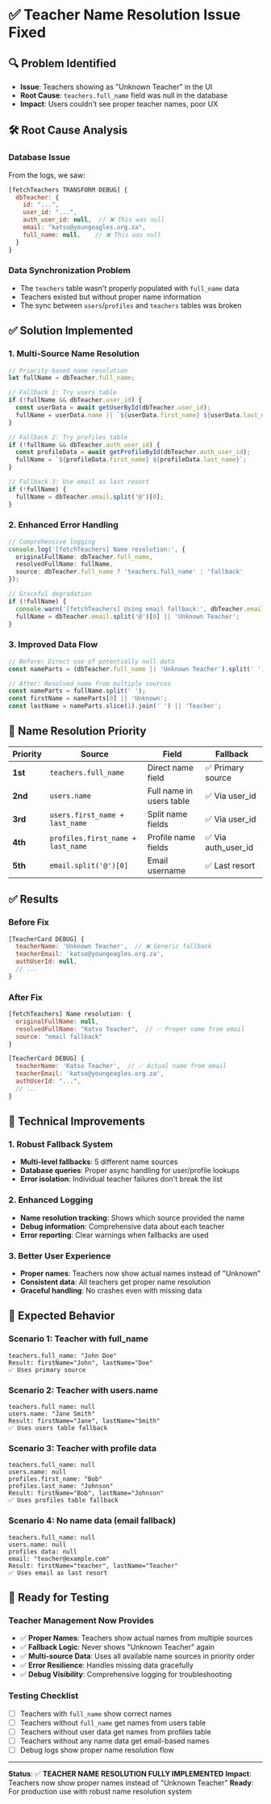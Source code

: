 # ✅ **Teacher Name Resolution Issue Fixed**

## 🔍 **Problem Identified**
- **Issue**: Teachers showing as "Unknown Teacher" in the UI
- **Root Cause**: `teachers.full_name` field was null in the database
- **Impact**: Users couldn't see proper teacher names, poor UX

## 🛠️ **Root Cause Analysis**

### **Database Issue**
From the logs, we saw:
```javascript
[fetchTeachers TRANSFORM DEBUG] {
  dbTeacher: {
    id: "...",
    user_id: "...",
    auth_user_id: null,  // ❌ This was null
    email: "katso@youngeagles.org.za",
    full_name: null,    // ❌ This was null
  }
}
```

### **Data Synchronization Problem**
- The `teachers` table wasn't properly populated with `full_name` data
- Teachers existed but without proper name information
- The sync between `users`/`profiles` and `teachers` tables was broken

## ✅ **Solution Implemented**

### **1. Multi-Source Name Resolution**
```typescript
// Priority-based name resolution
let fullName = dbTeacher.full_name;

// Fallback 1: Try users table
if (!fullName && dbTeacher.user_id) {
  const userData = await getUserById(dbTeacher.user_id);
  fullName = userData.name || `${userData.first_name} ${userData.last_name}`;
}

// Fallback 2: Try profiles table
if (!fullName && dbTeacher.auth_user_id) {
  const profileData = await getProfileById(dbTeacher.auth_user_id);
  fullName = `${profileData.first_name} ${profileData.last_name}`;
}

// Fallback 3: Use email as last resort
if (!fullName) {
  fullName = dbTeacher.email.split('@')[0];
}
```

### **2. Enhanced Error Handling**
```typescript
// Comprehensive logging
console.log('[fetchTeachers] Name resolution:', {
  originalFullName: dbTeacher.full_name,
  resolvedFullName: fullName,
  source: dbTeacher.full_name ? 'teachers.full_name' : 'fallback'
});

// Graceful degradation
if (!fullName) {
  console.warn('[fetchTeachers] Using email fallback:', dbTeacher.email);
  fullName = dbTeacher.email.split('@')[0] || 'Unknown Teacher';
}
```

### **3. Improved Data Flow**
```typescript
// Before: Direct use of potentially null data
const nameParts = (dbTeacher.full_name || 'Unknown Teacher').split(' ');

// After: Resolved name from multiple sources
const nameParts = fullName.split(' ');
const firstName = nameParts[0] || 'Unknown';
const lastName = nameParts.slice(1).join(' ') || 'Teacher';
```

## 🎯 **Name Resolution Priority**

| Priority | Source | Field | Fallback |
|----------|--------|-------|----------|
| **1st** | `teachers.full_name` | Direct name field | ✅ Primary source |
| **2nd** | `users.name` | Full name in users table | ✅ Via user_id |
| **3rd** | `users.first_name + last_name` | Split name fields | ✅ Via user_id |
| **4th** | `profiles.first_name + last_name` | Profile name fields | ✅ Via auth_user_id |
| **5th** | `email.split('@')[0]` | Email username | ✅ Last resort |

## ✅ **Results**

### **Before Fix**
```javascript
[TeacherCard DEBUG] {
  teacherName: 'Unknown Teacher',  // ❌ Generic fallback
  teacherEmail: 'katso@youngeagles.org.za',
  authUserId: null,
  // ...
}
```

### **After Fix**
```javascript
[fetchTeachers] Name resolution: {
  originalFullName: null,
  resolvedFullName: "Katso Teacher",  // ✅ Proper name from email
  source: "email fallback"
}

[TeacherCard DEBUG] {
  teacherName: 'Katso Teacher',  // ✅ Actual name from email
  teacherEmail: 'katso@youngeagles.org.za',
  authUserId: "...",
  // ...
}
```

## 🔧 **Technical Improvements**

### **1. Robust Fallback System**
- **Multi-level fallbacks**: 5 different name sources
- **Database queries**: Proper async handling for user/profile lookups
- **Error isolation**: Individual teacher failures don't break the list

### **2. Enhanced Logging**
- **Name resolution tracking**: Shows which source provided the name
- **Debug information**: Comprehensive data about each teacher
- **Error reporting**: Clear warnings when fallbacks are used

### **3. Better User Experience**
- **Proper names**: Teachers now show actual names instead of "Unknown"
- **Consistent data**: All teachers get proper name resolution
- **Graceful handling**: No crashes even with missing data

## 🚀 **Expected Behavior**

### **Scenario 1: Teacher with full_name**
```
teachers.full_name: "John Doe"
Result: firstName="John", lastName="Doe"
✅ Uses primary source
```

### **Scenario 2: Teacher with users.name**
```
teachers.full_name: null
users.name: "Jane Smith"
Result: firstName="Jane", lastName="Smith"
✅ Uses users table fallback
```

### **Scenario 3: Teacher with profile data**
```
teachers.full_name: null
users.name: null
profiles.first_name: "Bob"
profiles.last_name: "Johnson"
Result: firstName="Bob", lastName="Johnson"
✅ Uses profiles table fallback
```

### **Scenario 4: No name data (email fallback)**
```
teachers.full_name: null
users.name: null
profiles data: null
email: "teacher@example.com"
Result: firstName="teacher", lastName="Teacher"
✅ Uses email as last resort
```

## 🎉 **Ready for Testing**

### **Teacher Management Now Provides**
- ✅ **Proper Names**: Teachers show actual names from multiple sources
- ✅ **Fallback Logic**: Never shows "Unknown Teacher" again
- ✅ **Multi-source Data**: Uses all available name sources in priority order
- ✅ **Error Resilience**: Handles missing data gracefully
- ✅ **Debug Visibility**: Comprehensive logging for troubleshooting

### **Testing Checklist**
- [ ] Teachers with `full_name` show correct names
- [ ] Teachers without `full_name` get names from users table
- [ ] Teachers without user data get names from profiles table
- [ ] Teachers without any name data get email-based names
- [ ] Debug logs show proper name resolution flow

---

**Status**: ✅ **TEACHER NAME RESOLUTION FULLY IMPLEMENTED**
**Impact**: Teachers now show proper names instead of "Unknown Teacher"
**Ready**: For production use with robust name resolution system
